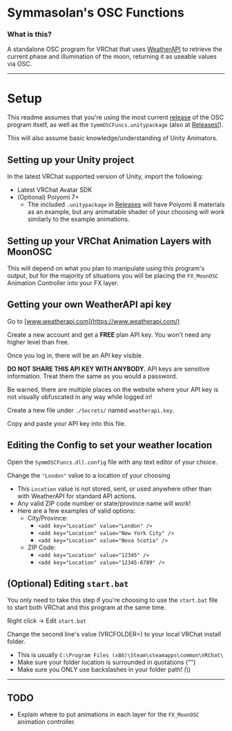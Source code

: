 # Symmasolan's OSC Functions
### What is this?
A standalone OSC program for VRChat that uses [WeatherAPI](https://www.weatherapi.com/) to retrieve the current phase and illumination of the moon, returning it as useable values via OSC.

------
# Setup
This readme assumes that you're using the most current [release](https://github.com/Symmasolan/SymmOSCFuncs/releases/latest) of the OSC program itself, as well as the `SymmOSCFuncs.unitypackage` (also at [Releases!](https://github.com/Symmasolan/SymmOSCFuncs/releases/latest)).

This will also assume basic knowledge/understanding of Unity Animators.

## Setting up your Unity project
In the latest VRChat supported version of Unity, import the following:
- Latest VRChat Avatar SDK
- (Optional) Poiyomi 7+
  - The included `.unitypackage` in [Releases](https://github.com/Symmasolan/SymmOSCFuncs/releases/latest) will have Poiyomi 8 materials as an example, but any animatable shader of your choosing will work similarly to the example animations.

## Setting up your VRChat Animation Layers with MoonOSC
This will depend on what you plan to manipulate using this program's output, but for the majority of situations you will be placing the `FX_MoonOSC` Animation Controller into your FX layer.

## Getting your own WeatherAPI api key
Go to [www.weatherapi.com](https://www.weatherapi.com/)

Create a new account and get a **FREE** plan API key. You won't need any higher level than free.


Once you log in, there will be an API key visible.

**DO NOT SHARE THIS API KEY WITH ANYBODY.** API keys are sensitive information. Treat them the same as you would a password.

Be warned, there are multiple places on the website where your API key is not visually obfuscated in any way while logged in!


Create a new file under `./Secrets/` named `weatherapi.key`.

Copy and paste your API key into this file.

## Editing the Config to set your weather location
Open the `SymmOSCFuncs.dll.config` file with any text editor of your choice.

Change the `"London"` value to a location of your choosing
  - This `Location` value is not stored, sent, or used anywhere other than with WeatherAPI for standard API actions.
  - Any valid ZIP code number or state/province name will work!
  - Here are a few examples of valid options:
    - City/Province:
      - `<add key="Location" value="London" />`
      - `<add key="Location" value="New York City" />`
      - `<add key="Location" value="Nova Scotia" />`
    - ZIP Code:
      - `<add key="Location" value="12345" />`
      - `<add key="Location" value="12345-6789" />`

## (Optional) Editing `start.bat`
You only need to take this step if you're choosing to use the `start.bat` file to start both VRChat and this program at the same time.


Right click -> Edit `start.bat`

Change the second line's value (VRCFOLDER=) to your local VRChat install folder.
  - This is usually `C:\Program Files (x86)\Steam\steamapps\common\VRChat\`
  - Make sure your folder location is surrounded in quotations ("")
  - Make sure you ONLY use backslashes in your folder path! (\\)

------
## TODO
- Explain where to put animations in each layer for the `FX_MoonOSC` animation controller.
